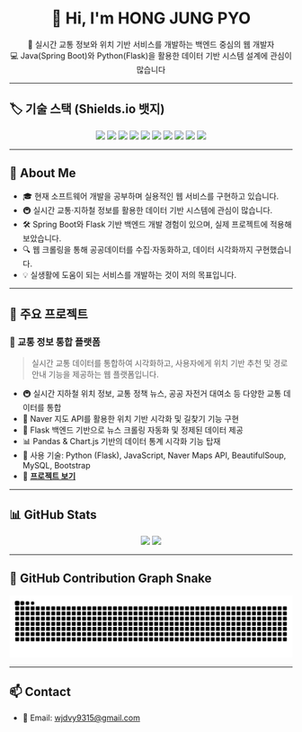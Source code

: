 <h1 align="center">👋 Hi, I'm HONG JUNG PYO</h1>

<p align="center">
  🚀 실시간 교통 정보와 위치 기반 서비스를 개발하는 백엔드 중심의 웹 개발자 <br>
  💻 Java(Spring Boot)와 Python(Flask)을 활용한 데이터 기반 시스템 설계에 관심이 많습니다
</p>

---

## 🏷️ 기술 스택 (Shields.io 뱃지)

<p align="center">
  <img src="https://img.shields.io/badge/Java-17-blue?logo=java"/>
  <img src="https://img.shields.io/badge/Spring_Boot-3-green?logo=springboot"/>
  <img src="https://img.shields.io/badge/Python-Flask-yellow?logo=python"/>
  <img src="https://img.shields.io/badge/JavaScript-ES6-orange?logo=javascript"/>
  <img src="https://img.shields.io/badge/HTML5-CSS3-critical?logo=html5"/>
  <img src="https://img.shields.io/badge/MySQL-8.0.28-blue?logo=mysql"/>
  <img src="https://img.shields.io/badge/Oracle_DB-used-informational?logo=oracle"/>
  <img src="https://img.shields.io/badge/Naver_API-integrated-lightgrey?logo=naver"/>
  <img src="https://img.shields.io/badge/Kakao_API-used-success?logo=kakaotalk"/>
  <img src="https://img.shields.io/badge/Google_Maps-API-important?logo=googlemaps"/>
</p>

---

## 💬 About Me

- 🎓 현재 소프트웨어 개발을 공부하며 실용적인 웹 서비스를 구현하고 있습니다.
- 🚇 실시간 교통·지하철 정보를 활용한 데이터 기반 시스템에 관심이 많습니다.
- 🛠 Spring Boot와 Flask 기반 백엔드 개발 경험이 있으며, 실제 프로젝트에 적용해 보았습니다.
- 🔍 웹 크롤링을 통해 공공데이터를 수집·자동화하고, 데이터 시각화까지 구현했습니다.
- 💡 실생활에 도움이 되는 서비스를 개발하는 것이 저의 목표입니다.

---

## 🚀 주요 프로젝트

### 🧭 교통 정보 통합 플랫폼
> 실시간 교통 데이터를 통합하여 시각화하고, 사용자에게 위치 기반 추천 및 경로 안내 기능을 제공하는 웹 플랫폼입니다.

- 🚇 실시간 지하철 위치 정보, 교통 정책 뉴스, 공공 자전거 대여소 등 다양한 교통 데이터를 통합
- 📍 Naver 지도 API를 활용한 위치 기반 시각화 및 길찾기 기능 구현
- 🔄 Flask 백엔드 기반으로 뉴스 크롤링 자동화 및 정제된 데이터 제공
- 📊 Pandas & Chart.js 기반의 데이터 통계 시각화 기능 탑재
- 🧰 사용 기술: Python (Flask), JavaScript, Naver Maps API, BeautifulSoup, MySQL, Bootstrap
- 🔗 **[프로젝트 보기](https://github.com/Hoooouuuuu/trafficRoad)** 

---

## 📊 GitHub Stats

<p align="center">
  <img src="https://github-readme-stats.vercel.app/api?username=HONGHONGPYO&show_icons=true&theme=radical" height="150"/>
  <img src="https://github-readme-stats.vercel.app/api/top-langs/?username=HONGHONGPYO&layout=compact&theme=radical" height="150"/>
</p>

---

## 🐍 GitHub Contribution Graph Snake

![snake gif](https://github.com/HONGHONGPYO/HONGHONGPYO/blob/output/github-contribution-grid-snake.svg)

---

## 📫 Contact

- 📧 Email: wjdvy9315@gmail.com
